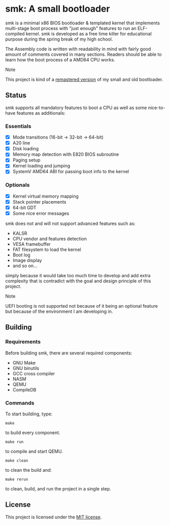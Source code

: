 # smk: A small bootloader

smk is a minimal x86 BIOS bootloader & templated kernel that implements multi-stage boot process with "just enough" 
features to run an ELF-compiled kernel. smk is developed as a free time killer for educational purpose during 
the spring break of my high school.

The Assembly code is written with readability in mind with fairly good amount of comments covered in many sections. 
Readers should be able to learn how the boot process of a AMD64 CPU works.

> [!NOTE]
> This project is kind of a [remastered version](https://github.com/alpluspluss/bootloader-x86_64) of my small and old 
> bootloader.

## Status

smk supports all mandatory features to boot a CPU as well as some nice-to-have features as additionals:

### Essentials

- [X] Mode transitions (16-bit -> 32-bit -> 64-bit)
- [X] A20 line
- [X] Disk loading
- [X] Memory map detection with E820 BIOS subroutine
- [X] Paging setup
- [X] Kernel loading and jumping
- [X] SystemV AMD64 ABI for passing boot info to the kernel

### Optionals

- [X] Kernel virtual memory mapping
- [X] Stack pointer placements
- [x] 64-bit GDT
- [X] Some nice error messages

smk does not and will not support advanced features such as:

- KALSR
- CPU vendor and features detection
- VESA framebuffer
- FAT filesystem to load the kernel
- Boot log
- Image display
- and so on...

simply because it would take too much time to develop and add extra complexity that is contradict with the goal and 
design principle of this project.

> [!NOTE]
> UEFI booting is not supported not because of it being an optional feature but because of the environment I 
> am developing in.

## Building

### Requirements

Before building smk, there are several required components:

- GNU Make
- GNU binutils
- GCC cross compiler
- NASM
- QEMU
- CompileDB

### Commands

To start building, type:

```shell
make
```

to build every component.

```shell
make run
```

to compile and start QEMU.

```shell
make clean
```

to clean the build and:

```shell
make rerun
```

to clean, build, and run the project in a single step.

## License

This project is licensed under the [MIT license](LICENSE).